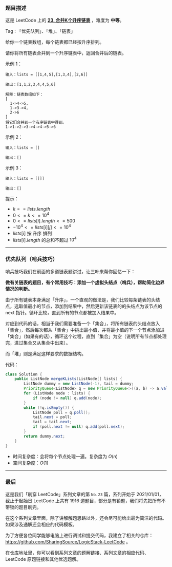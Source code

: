 ### 题目描述

这是 LeetCode 上的 **[23. 合并K个升序链表](https://leetcode-cn.com/problems/merge-k-sorted-lists/solution/shua-chuan-lc-you-xian-dui-lie-jie-fa-sh-3flb/)** ，难度为 **中等**。

Tag : 「优先队列」、「堆」、「链表」




给你一个链表数组，每个链表都已经按升序排列。

请你将所有链表合并到一个升序链表中，返回合并后的链表。

示例 1：
```
输入：lists = [[1,4,5],[1,3,4],[2,6]]

输出：[1,1,2,3,4,4,5,6]

解释：链表数组如下：
[
  1->4->5,
  1->3->4,
  2->6
]
将它们合并到一个有序链表中得到。
1->1->2->3->4->4->5->6
```
示例 2：
```
输入：lists = []

输出：[]
```
示例 3：
```
输入：lists = [[]]

输出：[]
```

提示：
* $k == lists.length$
* $0 <= k <= 10^4$
* $0 <= lists[i].length <= 500$
* $-10^4 <= lists[i][j] <= 10^4$
* $lists[i]$ 按 升序 排列
* $lists[i].length$ 的总和不超过 $10^4$

---

### 优先队列（哨兵技巧）

哨兵技巧我们在前面的多道链表题讲过，让三叶来帮你回忆一下：

**做有关链表的题目，有个常用技巧：添加一个虚拟头结点（哨兵），帮助简化边界情况的判断。**

由于所有链表本身满足「升序」，一个直观的做法是，我们比较每条链表的头结点，选取值最小的节点，添加到结果中，然后更新该链表的的头结点为该节点的 next 指针。循环比较，直到所有的节点都被加入结果中。

对应到代码的话，相当于我们需要准备一个「集合」，将所有链表的头结点放入「集合」，然后每次都从「集合」中挑出最小值，并将最小值的下一个节点添加进「集合」（如果有的话），循环这个过程，直到「集合」为空（说明所有节点都处理完，进过集合又从集合中出来）。

而「堆」则是满足这样要求的数据结构。

代码：
```Java
class Solution {
    public ListNode mergeKLists(ListNode[] lists) {
        ListNode dummy = new ListNode(-1), tail = dummy;
        PriorityQueue<ListNode> q = new PriorityQueue<>((a, b) -> a.val - b.val);
        for (ListNode node : lists) {
            if (node != null) q.add(node);
        }
        while (!q.isEmpty()) {
            ListNode poll = q.poll();
            tail.next = poll;
            tail = tail.next;
            if (poll.next != null) q.add(poll.next);
        }
        return dummy.next;
    }
}
```
* 时间复杂度：会将每个节点处理一遍。复杂度为 $O(n)$
* 空间复杂度：$O(1)$

---

### 最后

这是我们「刷穿 LeetCode」系列文章的第 `No.23` 篇，系列开始于 2021/01/01，截止于起始日 LeetCode 上共有 1916 道题目，部分是有锁题，我们将先把所有不带锁的题目刷完。

在这个系列文章里面，除了讲解解题思路以外，还会尽可能给出最为简洁的代码。如果涉及通解还会相应的代码模板。

为了方便各位同学能够电脑上进行调试和提交代码，我建立了相关的仓库：https://github.com/SharingSource/LogicStack-LeetCode 。

在仓库地址里，你可以看到系列文章的题解链接、系列文章的相应代码、LeetCode 原题链接和其他优选题解。

